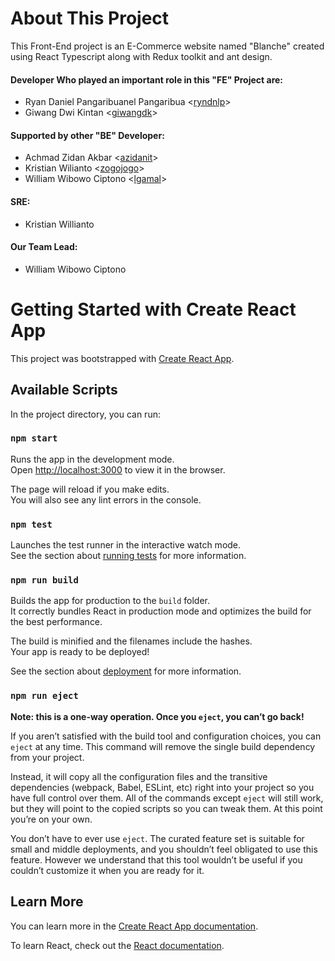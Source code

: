 # About This Project

This Front-End project is an E-Commerce website named "Blanche" created using React Typescript along with Redux toolkit and ant design.

#### Developer Who played an important role in this "FE" Project are:

- Ryan Daniel Pangaribuanel Pangaribua <[ryndnlp](https://github.com/ryndnlp)>
- Giwang Dwi Kintan  <[giwangdk](https://github.com/giwangdk)>

#### Supported by other "BE" Developer:

- Achmad Zidan Akbar <[azidanit](https://github.com/azidanit)>
- Kristian Wilianto <[zogojogo](https://github.com/zogojogo)>
- William Wibowo Ciptono <[lgamal](https://github.com/lgamal)>

#### SRE:

- Kristian Willianto 

#### Our Team Lead:

- William Wibowo Ciptono

# Getting Started with Create React App

This project was bootstrapped with [Create React App](https://github.com/facebook/create-react-app).

## Available Scripts

In the project directory, you can run:

### `npm start`

Runs the app in the development mode.\
Open [http://localhost:3000](http://localhost:3000) to view it in the browser.

The page will reload if you make edits.\
You will also see any lint errors in the console.

### `npm test`

Launches the test runner in the interactive watch mode.\
See the section about [running tests](https://facebook.github.io/create-react-app/docs/running-tests) for more information.

### `npm run build`

Builds the app for production to the `build` folder.\
It correctly bundles React in production mode and optimizes the build for the best performance.

The build is minified and the filenames include the hashes.\
Your app is ready to be deployed!

See the section about [deployment](https://facebook.github.io/create-react-app/docs/deployment) for more information.

### `npm run eject`

**Note: this is a one-way operation. Once you `eject`, you can’t go back!**

If you aren’t satisfied with the build tool and configuration choices, you can `eject` at any time. This command will remove the single build dependency from your project.

Instead, it will copy all the configuration files and the transitive dependencies (webpack, Babel, ESLint, etc) right into your project so you have full control over them. All of the commands except `eject` will still work, but they will point to the copied scripts so you can tweak them. At this point you’re on your own.

You don’t have to ever use `eject`. The curated feature set is suitable for small and middle deployments, and you shouldn’t feel obligated to use this feature. However we understand that this tool wouldn’t be useful if you couldn’t customize it when you are ready for it.

## Learn More

You can learn more in the [Create React App documentation](https://facebook.github.io/create-react-app/docs/getting-started).

To learn React, check out the [React documentation](https://reactjs.org/).
